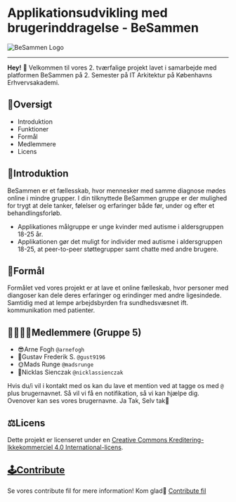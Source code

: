 # Applikationsudvikling med brugerinddragelse - BeSammen

![BeSammen Logo](https://i.imgur.com/xjxXysO.png)

***

**Hey!** 👋 Velkommen til vores 2. tværfalige projekt lavet i samarbejde med platformen BeSammen på 2. Semester på IT Arkitektur på Københavns Erhvervsakademi.

## 📖Oversigt

 - Introduktion
 - Funktioner
 - Formål
 - Medlemmere
 - Licens

## 👀Introduktion

BeSammen er et fællesskab, hvor mennesker med samme diagnose mødes online i mindre grupper. I din tilknyttede BeSammen gruppe er der mulighed for trygt at dele tanker, følelser og erfaringer både før, under og efter et behandlingsforløb.

 - Applikationes målgruppe er unge kvinder med autisme i aldersgruppen 18-25 år.
 -  Applikationen gør det muligt for individer med autisme i aldersgruppen 18-25, at peer-to-peer støttegrupper samt chatte med andre brugere.
 
## 🤔Formål

Formålet ved vores projekt er at lave et online fælleskab, hvor personer med diangoser kan dele deres erfaringer og erindinger med andre ligesindede. Samtidig med at lempe arbejdsbyrden fra sundhedsvæsnet ift. kommunikation med patienter. 

## 👨‍👨‍👦‍👦Medlemmere (Gruppe 5)

 - 😎Arne Fogh `@arnefogh` 
 - 🤠Gustav Frederik S.  `@gust9196`
 - 🌞Mads Runge `@madsrunge`
 - 🧐Nicklas Sienczak `@nicklassienczak`
 

Hvis du/i vil i kontakt med os kan du lave et mention ved at tagge os med `@` plus brugernavnet. Så vil vi få en notifikation, så vi kan hjælpe dig. Ovenover kan ses vores brugernavne. Ja Tak, Selv tak🥰

## ⚖️Licens 

Dette projekt er licenseret under en [Creative Commons Kreditering-Ikkekommerciel 4.0 International-licens](http://creativecommons.org/licenses/by-nc/4.0/).

## [🕹️Contribute](https://github.com/nicklassienczak/BeSammen/blob/e789eac970a3cecceecea62ed0bf839091fd94b6/Contribute.md)
Se vores contribute fil for mere information! Kom glad🦆
[Contribute fil](https://github.com/nicklassienczak/BeSammen/blob/e789eac970a3cecceecea62ed0bf839091fd94b6/Contribute.md)

